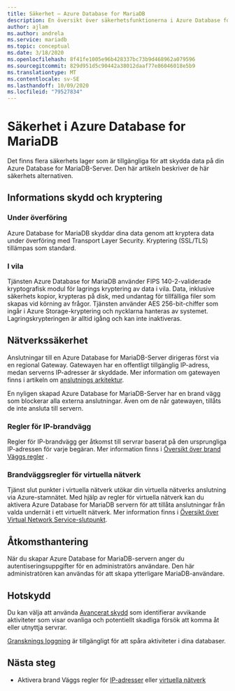 ```yaml
---
title: Säkerhet – Azure Database for MariaDB
description: En översikt över säkerhetsfunktionerna i Azure Database for MariaDB.
author: ajlam
ms.author: andrela
ms.service: mariadb
ms.topic: conceptual
ms.date: 3/18/2020
ms.openlocfilehash: 8f41fe1005e96b428337bc73b9d468962a079596
ms.sourcegitcommit: 829d951d5c90442a38012daaf77e86046018e5b9
ms.translationtype: MT
ms.contentlocale: sv-SE
ms.lasthandoff: 10/09/2020
ms.locfileid: "79527834"
---
```

# <a name="security-in-azure-database-for-mariadb"></a>Säkerhet i Azure Database for MariaDB

Det finns flera säkerhets lager som är tillgängliga för att skydda data på din Azure Database for MariaDB-Server. Den här artikeln beskriver de här säkerhets alternativen.

## <a name="information-protection-and-encryption"></a>Informations skydd och kryptering

### <a name="in-transit"></a>Under överföring
Azure Database for MariaDB skyddar dina data genom att kryptera data under överföring med Transport Layer Security. Kryptering (SSL/TLS) tillämpas som standard.

### <a name="at-rest"></a>I vila
Tjänsten Azure Database for MariaDB använder FIPS 140-2-validerade kryptografisk modul för lagrings kryptering av data i vila. Data, inklusive säkerhets kopior, krypteras på disk, med undantag för tillfälliga filer som skapas vid körning av frågor. Tjänsten använder AES 256-bit-chiffer som ingår i Azure Storage-kryptering och nycklarna hanteras av systemet. Lagringskrypteringen är alltid igång och kan inte inaktiveras.


## <a name="network-security"></a>Nätverkssäkerhet
Anslutningar till en Azure Database for MariaDB-Server dirigeras först via en regional Gateway. Gatewayen har en offentligt tillgänglig IP-adress, medan serverns IP-adresser är skyddade. Mer information om gatewayen finns i artikeln om [anslutnings arkitektur](concepts-connectivity-architecture.md).  

En nyligen skapad Azure Database for MariaDB-Server har en brand vägg som blockerar alla externa anslutningar. Även om de når gatewayen, tillåts de inte ansluta till servern. 

### <a name="ip-firewall-rules"></a>Regler för IP-brandvägg
Regler för IP-brandvägg ger åtkomst till servrar baserat på den ursprungliga IP-adressen för varje begäran. Mer information finns i [Översikt över brand Väggs regler](concepts-firewall-rules.md) .

### <a name="virtual-network-firewall-rules"></a>Brandväggsregler för virtuella nätverk
Tjänst slut punkter i virtuella nätverk utökar din virtuella nätverks anslutning via Azure-stamnätet. Med hjälp av regler för virtuella nätverk kan du aktivera Azure Database for MariaDB servern för att tillåta anslutningar från valda undernät i ett virtuellt nätverk. Mer information finns i [Översikt över Virtual Network Service-slutpunkt](concepts-data-access-security-vnet.md).


## <a name="access-management"></a>Åtkomsthantering

När du skapar Azure Database for MariaDB-servern anger du autentiseringsuppgifter för en administratörs användare. Den här administratören kan användas för att skapa ytterligare MariaDB-användare.


## <a name="threat-protection"></a>Hotskydd

Du kan välja att använda [Avancerat skydd](concepts-data-access-and-security-threat-protection.md) som identifierar avvikande aktiviteter som visar ovanliga och potentiellt skadliga försök att komma åt eller utnyttja servrar.

[Gransknings loggning](concepts-audit-logs.md) är tillgängligt för att spåra aktiviteter i dina databaser. 


## <a name="next-steps"></a>Nästa steg
- Aktivera brand Väggs regler för [IP-adresser](concepts-firewall-rules.md) eller [virtuella nätverk](concepts-data-access-security-vnet.md)
